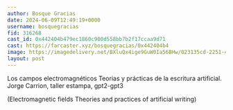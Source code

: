```yaml
---
author: Bosque Gracias
date: 2024-06-09T12:49:19+0000
username: bosquegracias
fid: 316268
cast_id: 0x442404b479ec1860c900d558bb7b2f17ccaa9d71
cast: https://farcaster.xyz/bosquegracias/0x442404b4
image: https://imagedelivery.net/BXluQx4ige9GuW0Ia56BHw/023135cd-2251-4847-225f-6505b69a3300/original
layout: post
---
```


Los campos electromagnéticos
Teorias y prácticas de la escritura artificial.
Jorge Carrion, taller estampa, gpt2-gpt3

(Electromagnetic fields
Theories and practices of artificial writing)

<img src='https://imagedelivery.net/BXluQx4ige9GuW0Ia56BHw/023135cd-2251-4847-225f-6505b69a3300/original' alt='' referrerpolicy='no-referrer'/>
